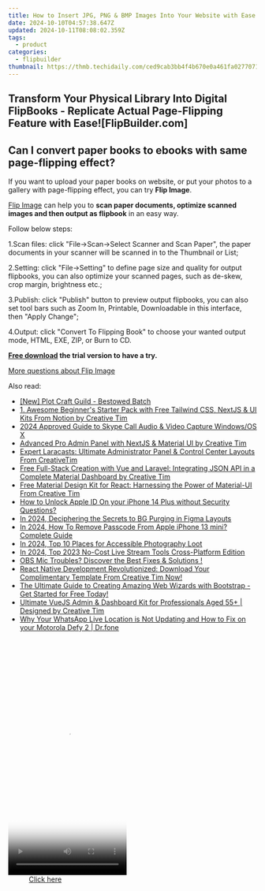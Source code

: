 ```yaml
---
title: How to Insert JPG, PNG & BMP Images Into Your Website with Ease - Mastering the Art of Web Design Using FlipBuilder
date: 2024-10-10T04:57:38.647Z
updated: 2024-10-11T08:08:02.359Z
tags:
  - product
categories:
  - flipbuilder
thumbnail: https://thmb.techidaily.com/ced9cab3bb4f4b670e0a461fa0277071d0fe6cc512c46ece52a065d147ecc37a.jpg
---
```


## Transform Your Physical Library Into Digital FlipBooks - Replicate Actual Page-Flipping Feature with Ease![FlipBuilder.com]

## Can I convert paper books to ebooks with same page-flipping effect?

If you want to upload your paper books on website, or put your photos to a gallery with page-flipping effect, you can try **Flip Image**. 

[Flip Image](https://tools.techidaily.com/flipbuilder/products/) can help you to **scan paper documents, optimize scanned images and then output as flipbook** in an easy way.

Follow below steps:

1.Scan files: click "File->Scan->Select Scanner and Scan Paper", the paper documents in your scanner will be scanned in to the Thumbnail or List;

2.Setting: click "File->Setting" to define page size and quality for output flipbooks, you can also optimize your scanned pages, such as de-skew, crop margin, brightness etc.;

3.Publish: click "Publish" button to preview output flipbooks, you can also set tool bars such as Zoom In, Printable, Downloadable in this interface, then "Apply Change";

4.Output: click "Convert To Flipping Book" to choose your wanted output mode, HTML, EXE, ZIP, or Burn to CD.

**[Free download](https://tools.techidaily.com/flipbuilder/products/) the trial version to have a try.** 

[More questions about Flip Image](https://tools.techidaily.com/flipbuilder/products/)

<ins class="adsbygoogle"
     style="display:block"
     data-ad-format="autorelaxed"
     data-ad-client="ca-pub-7571918770474297"
     data-ad-slot="1223367746"></ins>

<ins class="adsbygoogle"
     style="display:block"
     data-ad-client="ca-pub-7571918770474297"
     data-ad-slot="8358498916"
     data-ad-format="auto"
     data-full-width-responsive="true"></ins>

<span class="atpl-alsoreadstyle">Also read:</span>
<div><ul>
<li><a href="https://extra-guidance.techidaily.com/new-plot-craft-guild-bestowed-batch/"><u>[New] Plot Craft Guild - Bestowed Batch</u></a></li>
<li><a href="https://win-unique.techidaily.com/1-awesome-beginners-starter-pack-with-free-tailwind-css-nextjs-and-ui-kits-from-notion-by-creative-tim/"><u>1. Awesome Beginner's Starter Pack with Free Tailwind CSS, NextJS & UI Kits From Notion by Creative Tim</u></a></li>
<li><a href="https://screen-capture.techidaily.com/2024-approved-guide-to-skype-call-audio-and-video-capture-windowsos-x/"><u>2024 Approved Guide to Skype Call Audio & Video Capture Windows/OS X</u></a></li>
<li><a href="https://win-unique.techidaily.com/advanced-pro-admin-panel-with-nextjs-and-material-ui-by-creative-tim/"><u>Advanced Pro Admin Panel with NextJS & Material UI by Creative Tim</u></a></li>
<li><a href="https://win-unique.techidaily.com/expert-laracasts-ultimate-administrator-panel-and-control-center-layouts-from-creativetim/"><u>Expert Laracasts: Ultimate Administrator Panel & Control Center Layouts From CreativeTim</u></a></li>
<li><a href="https://win-unique.techidaily.com/free-full-stack-creation-with-vue-and-laravel-integrating-json-api-in-a-complete-material-dashboard-by-creative-tim/"><u>Free Full-Stack Creation with Vue and Laravel: Integrating JSON API in a Complete Material Dashboard by Creative Tim</u></a></li>
<li><a href="https://win-unique.techidaily.com/free-material-design-kit-for-react-harnessing-the-power-of-material-ui-from-creative-tim/"><u>Free Material Design Kit for React: Harnessing the Power of Material-UI From Creative Tim</u></a></li>
<li><a href="https://apple-account.techidaily.com/how-to-unlock-apple-id-on-your-iphone-14-plus-without-security-questions-by-drfone-ios/"><u>How to Unlock Apple ID On your iPhone 14 Plus without Security Questions?</u></a></li>
<li><a href="https://fox-hovers.techidaily.com/in-2024-deciphering-the-secrets-to-bg-purging-in-figma-layouts/"><u>In 2024, Deciphering the Secrets to BG Purging in Figma Layouts</u></a></li>
<li><a href="https://ios-unlock.techidaily.com/in-2024-how-to-remove-passcode-from-apple-iphone-13-mini-complete-guide-by-drfone-ios/"><u>In 2024, How To Remove Passcode From Apple iPhone 13 mini? Complete Guide</u></a></li>
<li><a href="https://some-tips.techidaily.com/in-2024-top-10-places-for-accessible-photography-loot/"><u>In 2024, Top 10 Places for Accessible Photography Loot</u></a></li>
<li><a href="https://some-guidance.techidaily.com/in-2024-top-2023-no-cost-live-stream-tools-cross-platform-edition/"><u>In 2024, Top 2023 No-Cost Live Stream Tools Cross-Platform Edition</u></a></li>
<li><a href="https://win-blog.techidaily.com/obs-mic-troubles-discover-the-best-fixes-and-solutions/"><u>OBS Mic Troubles? Discover the Best Fixes & Solutions !</u></a></li>
<li><a href="https://win-unique.techidaily.com/react-native-development-revolutionized-download-your-complimentary-template-from-creative-tim-now/"><u>React Native Development Revolutionized: Download Your Complimentary Template From Creative Tim Now!</u></a></li>
<li><a href="https://win-unique.techidaily.com/the-ultimate-guide-to-creating-amazing-web-wizards-with-bootstrap-get-started-for-free-today/"><u>The Ultimate Guide to Creating Amazing Web Wizards with Bootstrap - Get Started for Free Today!</u></a></li>
<li><a href="https://win-unique.techidaily.com/ultimate-vuejs-admin-and-dashboard-kit-for-professionals-aged-55plus-designed-by-creative-tim/"><u>Ultimate VueJS Admin & Dashboard Kit for Professionals Aged 55+ | Designed by Creative Tim</u></a></li>
<li><a href="https://location-social.techidaily.com/why-your-whatsapp-live-location-is-not-updating-and-how-to-fix-on-your-motorola-defy-2-drfone-by-drfone-virtual-android/"><u>Why Your WhatsApp Live Location is Not Updating and How to Fix on your Motorola Defy 2 | Dr.fone</u></a></li>
</ul></div>

<!-- affiliate ads begin -->
<span id="1770776">
					<video width="240" height="480" style="cursor:pointer"
           poster="//a.impactradius-go.com/display-clicktoplayimage/1770776.png"
           onclick="if(!this.playClicked){this.play();this.setAttribute('controls',true);this.playClicked=true;}">
	   <source src="//a.impactradius-go.com/display-ad/20702-1770776">
	   <img src="//a.impactradius-go.com/display-clicktoplayimage/1770776.png" style="border: none; height: 100%; width: 100%; object-fit: contain">
	</video>
	<div style="width:150px;text-align:center"><a href="javascript:window.open(decodeURIComponent('https%3A%2F%2Ftokenmetrics.sjv.io%2Fc%2F5597632%2F1770776%2F20702'), '_blank');void(0);">Click here</a></div>
</span>
<img height="0" width="0" src="https://imp.pxf.io/i/5597632/1770776/20702" style="position:absolute;visibility:hidden;" border="0" />
<!-- affiliate ads end -->

